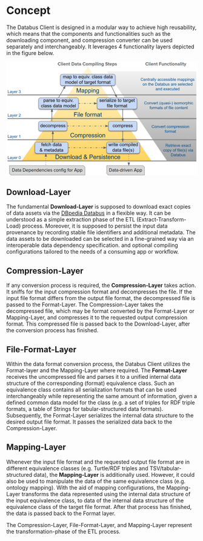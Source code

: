 # Concept

The Databus Client is designed in a modular way to achieve high reusability, which means that the components and functionalities such as the downloading component, and compression converter can be used separately and interchangeably. It leverages 4 functionality layers depicted in the figure below.

<img src="../img/concept.png" alt="Databus Client Concept"/>

## Download-Layer
The fundamental **Download-Layer** is supposed to download exact copies of data assets via the [DBpedia Databus](https://github.com/dbpedia/databus) in a flexible way.
It can be understood as a simple extraction phase of the ETL (Extract-Transform-Load) process.
Moreover, it is supposed to persist the input data provenance by recording stable file identifiers and additional metadata.
The data assets to be downloaded can be selected in a fine-grained way via an interoperable data dependency specification. and optional compiling configurations tailored to the needs of a consuming app or workflow.

## Compression-Layer
If any conversion process is required, the **Compression-Layer** takes action. It sniffs for the input compression format and decompresses the file. If the input file format differs from the output file format, the decompressed file is passed to the Format-Layer.
The Compression-Layer takes the decompressed file, which may be format converted by the Format-Layer or Mapping-Layer, and compresses it to the requested output compression format. This compressed file is passed back to the Download-Layer, after the conversion process has finished.


## File-Format-Layer
Within the data format conversion process, the Databus Client utilizes the Format-layer and the Mapping-Layer where required.
The **Format-Layer** receives the uncompressed file and parses it to a unified internal data structure of the corresponding (format) equivalence class.
Such an equivalence class contains all serialization formats that can be used interchangeably while representing the same amount of information, given a defined common data model for the class (e.g. a set of triples for RDF triple formats, a table of Strings for tabular-structured data formats).
Subsequently, the Format-Layer serializes the internal data structure to the desired output file format.
It passes the serialized data back to the Compression-Layer.

## Mapping-Layer
Whenever the input file format and the requested output file format are in different equivalence classes (e.g. Turtle/RDF triples and TSV/tabular-structured data), the **Mapping-Layer** is additionally used.
However, it could also be used to manipulate the data of the same equivalence class (e.g. ontology mapping).
With the aid of mapping configurations, the Mapping-Layer transforms the data represented using the internal data structure of the input equivalence class, to data of the internal data structure of the equivalence class of the target file format.
After that process has finished, the data is passed back to the Format layer.

The Compression-Layer, File-Format-Layer, and Mapping-Layer represent the transformation-phase of the ETL process.